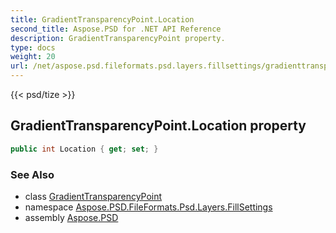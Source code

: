 ```yaml
---
title: GradientTransparencyPoint.Location
second_title: Aspose.PSD for .NET API Reference
description: GradientTransparencyPoint property. 
type: docs
weight: 20
url: /net/aspose.psd.fileformats.psd.layers.fillsettings/gradienttransparencypoint/location/
---
```

{{< psd/tize >}}
## GradientTransparencyPoint.Location property

```csharp
public int Location { get; set; }
```

### See Also

* class [GradientTransparencyPoint](../)
* namespace [Aspose.PSD.FileFormats.Psd.Layers.FillSettings](../../gradienttransparencypoint/)
* assembly [Aspose.PSD](../../../)


